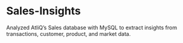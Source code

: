 # Sales-Insights
Analyzed AtliQ’s Sales database with MySQL to extract insights from transactions, customer, product, and market data.
